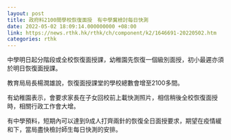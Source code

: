 ```yaml
---
layout: post
title: 政府料2100間學校恢復面授　有中學冀檢討每日快測
date: 2022-05-02 18:09:14.000000000 +08:00
link: https://news.rthk.hk/rthk/ch/component/k2/1646691-20220502.htm
categories: rthk
---
```


中學明日起分階段或全校恢復面授課，幼稚園先恢復一個級別面授，初小最遲亦須於明日恢復面授課。

教育局局長楊潤雄說，恢復面授課堂的學校總數會增至2100多間。

有幼稚園表示，會要求家長在子女回校前上載快測照片，相信稍後全校恢復面授時，相關行政工作會大增。

有中學預料，短期內可以達到9成人打齊兩針的恢復全日面授要求，期望在疫情緩和下，當局盡快檢討師生每日快測的安排。
